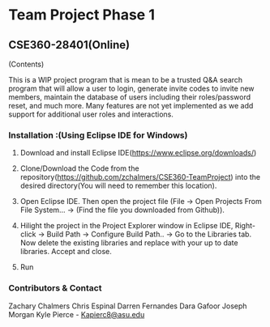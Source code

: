# Team Project Phase 1
## CSE360-28401(Online)

(Contents)

This is a WIP project program that is mean to be a trusted Q&A search program that will allow a user to login, generate invite codes to invite new members, maintain the database of users including their roles/password reset, and much more. Many features are not yet implemented as we add support for additional user roles and interactions. 

### Installation :(Using Eclipse IDE for Windows)

1. Download and install Eclipse IDE(https://www.eclipse.org/downloads/)

2. Clone/Download the Code from the repository(https://github.com/zchalmers/CSE360-TeamProject) into the desired directory(You will need to remember this location).

3. Open Eclipse IDE. Then open the project file (File -> Open Projects From File System... -> (Find the file you downloaded from Github)).

4. Hilight the project in the Project Explorer window in Eclipse IDE, Right-click -> Build Path -> Configure Build Path.. -> Go to the Libraries tab. Now delete the existing libraries and replace with your up to date libraries. Accept and close.

5. Run

### Contributors & Contact

Zachary Chalmers
Chris Espinal
Darren Fernandes
Dara Gafoor
Joseph Morgan
Kyle Pierce - Kapierc8@asu.edu

